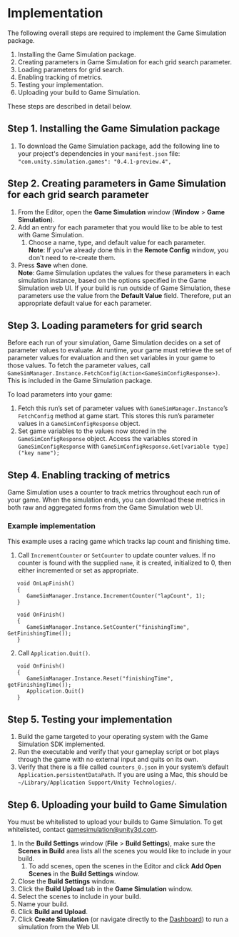 # Implementation

The following overall steps are required to implement the Game Simulation package.

1. Installing the Game Simulation package.
2. Creating parameters in Game Simulation for each grid search parameter.
3. Loading parameters for grid search.
4. Enabling tracking of metrics.
5. Testing your implementation.
6. Uploading your build to Game Simulation.

These steps are described in detail below.

## Step 1. Installing the Game Simulation package
1. To download the Game Simulation package, add the following line to your project's dependencies in your `manifest.json` file:<br /> `"com.unity.simulation.games": "0.4.1-preview.4",`

## Step 2. Creating parameters in Game Simulation for each grid search parameter
1. From the Editor, open the **Game Simulation** window (**Window** > **Game Simulation**).
2. Add an entry for each parameter that you would like to be able to test with Game Simulation.
   1. Choose a name, type, and default value for each parameter.<br />**Note**: If you’ve already done this in the **Remote Config** window, you don't need to re-create them.
3. Press **Save** when done.<br />
**Note**: Game Simulation updates the values for these parameters in each simulation instance, based on the options specified in the Game Simulation web UI. If your build is run outside of Game Simulation, these parameters use the value from the **Default Value** field. Therefore, put an appropriate default value for each parameter.

## Step 3. Loading parameters for grid search
Before each run of your simulation, Game Simulation decides on a set of parameter values to evaluate. At runtime, your game must retrieve the set of parameter values for evaluation and then set variables in your game to those values. To fetch the parameter values, call `GameSimManager.Instance.FetchConfig(Action<GameSimConfigResponse>)`. This is included in the Game Simulation package. 

To load parameters into your game:
1. Fetch this run’s set of parameter values with `GameSimManager.Instance`’s `FetchConfig` method at game start. This stores this run’s parameter values in a `GameSimConfigResponse` object.
2. Set game variables to the values now stored in the `GameSimConfigResponse` object. Access the variables stored in `GameSimConfigResponse` with
`GameSimConfigResponse.Get[variable type]("key name");`

## Step 4. Enabling tracking of metrics
Game Simulation uses a counter to track metrics throughout each run of your game. When the simulation ends, you can download these metrics in both raw and aggregated forms from the Game Simulation web UI.

### Example implementation
This example uses a racing game which tracks lap count and finishing time.

1. Call `IncrementCounter` or `SetCounter` to update counter values. If no counter is found with the supplied `name`, it is created, initialized to 0, then either incremented or set as appropriate.
```
   void OnLapFinish()
   {        
      GameSimManager.Instance.IncrementCounter("lapCount", 1);
   }

   void OnFinish()
   {        
      GameSimManager.Instance.SetCounter("finishingTime", GetFinishingTime());
   }
```

2. Call `Application.Quit()`.
```
   void OnFinish()
   {        
      GameSimManager.Instance.Reset("finishingTime", getFinishingTime());
      Application.Quit()
   }
```

## Step 5. Testing your implementation
1. Build the game targeted to your operating system with the Game Simulation SDK implemented.
2. Run the executable and verify that your gameplay script or bot plays through the game with no external input and quits on its own.
3. Verify that there is a file called `counters_0.json` in your system’s default `Application.persistentDataPath`. If you are using a Mac, this should be `~/Library/Application Support/Unity Technologies/`.

## Step 6. Uploading your build to Game Simulation
You must be whitelisted to upload your builds to Game Simulation. To get whitelisted, contact [gamesimulation@unity3d.com](mailto:gamesimulation@unity3d.com).

1. In the **Build Settings** window (**File** > **Build Settings**), make sure the **Scenes in Build** area lists all the scenes you would like to include in your build.
   1. To add scenes, open the scenes in the Editor and click **Add Open Scenes** in the **Build Settings** window.
2. Close the **Build Settings** window.
3. Click the **Build Upload** tab in the **Game Simulation** window.
4. Select the scenes to include in your build.
5. Name your build.
6. Click **Build and Upload**.
7. Click **Create Simulation** (or navigate directly to the [Dashboard](https://gamesimulation.unity3d.com)) to run a simulation from the Web UI. 